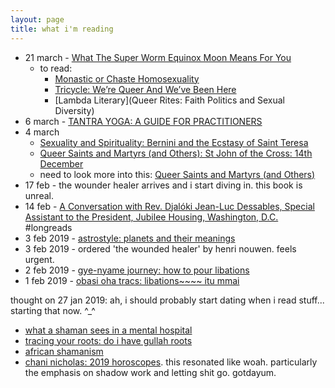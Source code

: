 ```yaml
---
layout: page
title: what i'm reading
---
```


* 21 march - [What The Super Worm Equinox Moon Means For You](https://www.refinery29.com/en-ca/2019/03/227568/super-worm-full-moon-spring-equinox-march-2019)
    - to read: 
        - [Monastic or Chaste Homosexuality](https://tobyjohnson.com/monastichomosexuality.html)
        - [Tricycle: We’re Queer And We’ve Been Here](https://tricycle.org/trikedaily/buddhisms-lgbt-history/)
        - [Lambda Literary](Queer Rites: Faith Politics and Sexual Diversity)
* 6 march - [TANTRA YOGA: A GUIDE FOR PRACTITIONERS](https://www.gaia.com/article/tantra-yoga-guide-practitioners)
* 4 march 
    * [Sexuality and Spirituality: Bernini and the Ecstasy of Saint Teresa](http://www.pneuma.org.uk/art/sexuality-and-spirituality-bernini-and-the-ecstasy-of-saint-teresa/)
    * [Queer Saints and Martyrs (and Others): St John of the Cross: 14th December](https://queering-the-church.blogspot.com/2009/12/st-john-of-cross-14th-december.html)
    * need to look more into this: [Queer Saints and Martyrs (and Others)](https://queering-the-church.blogspot.com)
* 17 feb - the wounder healer arrives and i start diving in. this book is unreal. 
* 14 feb - [A Conversation with Rev. Djalóki Jean-Luc Dessables, Special Assistant to the President, Jubilee Housing, Washington, D.C.](https://berkleycenter.georgetown.edu/interviews/a-conversation-with-rev-djaloki-jean-luc-dessables-special-assistant-to-the-president-jubilee-housing-washington-d-c) #longreads
* 3 feb 2019 - [astrostyle: planets and their meanings](https://astrostyle.com/learn-astrology/planets-and-meanings/)
* 3 feb 2019 - ordered 'the wounded healer' by henri nouwen. feels urgent. 
* 2 feb 2019 - [gye-nyame journey: how to pour libations](https://www.gyenyamejourney.com/2011/04/how-to-pour-libations.html)
* 1 feb 2019 - [obasi oha tracs: libations~~~~ itu mmai](https://globalfaithministriesofchiism.wordpress.com/2012/05/04/libations-itu-mmai-7/)


thought on 27 jan 2019: ah, i should probably start dating when i read stuff... starting that now. ^_^

* [what a shaman sees in a mental hospital](https://www.wakingtimes.com/2014/08/22/shaman-sees-mental-hospital/)
* [tracing your roots: do i have gullah roots](https://www.theroot.com/tracing-your-roots-do-i-have-gullah-roots-1820520606)
* [african shamanism](http://www.shamanportal.org/shamanism_african.php)
* [chani nicholas: 2019 horoscopes](https://chaninicholas.com/2019-horoscope/). this resonated like woah. particularly the emphasis on shadow work and letting shit go. gotdayum. 